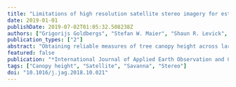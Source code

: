 ```yaml
---
title: "Limitations of high resolution satellite stereo imagery for estimating canopy height in Australian tropical savannas"
date: 2019-01-01
publishDate: 2019-07-02T01:05:32.508238Z
authors: ["Grigorijs Goldbergs", "Stefan W. Maier", "Shaun R. Levick", "Andrew Edwards"]
publication_types: ["2"]
abstract: "Obtaining reliable measures of tree canopy height across large areas is a central element of forest inventory and carbon accounting. Recent years have seen an increased emphasis on the use of active sensors like Radar and airborne LiDAR (light detection and scanning) systems to estimate various 3D characteristics of canopy and crown structure that can be used as predictors of biomass. However, airborne LiDAR data are expensive to acquire, and not often readily available across large remote landscapes. In this study, we evaluated the potential of stereo imagery from commercially available Very High Resolution (VHR) satellites as an alternative for estimating canopy height variables in Australian tropical savannas, using a semi-global dense matching (SGM) image-based technique. We assessed and compared the completeness and vertical accuracy of extracted canopy height models (CHMs) from GeoEye 1 and WorldView 1 VHR satellite stereo pairs and summarised the factors influencing image matching effectiveness and quality. Our results showed that stereo dense matching using the SGM technique severely underestimates tree presence and canopy height. The highest tree detection rates were achieved by using the near-infrared (NIR) band of GE1 (8–9%). WV1-GE1 cross-satellite (mixed) models did not improve the quality of extracted canopy heights. We consider these poor detection rates and height retrievals to result from: i) the clumping crown structure of the dominant Eucalyptus spp.; ii) their vertically oriented leaves (affecting the bidirectional reflectance distribution function); iii) image band radiometry and iv) wind induced crown movement affecting stereo-pair point matching. Our detailed analyses suggest that current commercially available VHR satellite data (0.5 m resolution) are not well suited to estimating canopy height variables, and therefore above ground biomass (AGB), in Eucalyptus dominated north Australian tropical savanna woodlands."
featured: false
publication: "*International Journal of Applied Earth Observation and Geoinformation*"
tags: ["Canopy height", "Satellite", "Savanna", "Stereo"]
doi: "10.1016/j.jag.2018.10.021"
---
```


